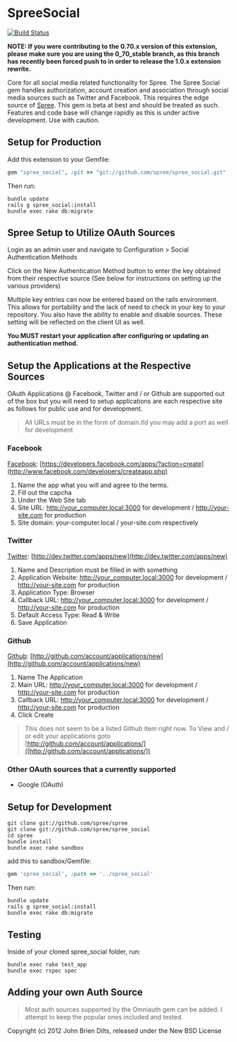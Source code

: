 SpreeSocial
===========
[![Build Status](https://travis-ci.org/spree/spree_social.png)](https://travis-ci.org/spree/spree_social)


**NOTE: If you were contributing to the 0.70.x version of this extension, please make sure you are using the 0_70_stable branch, as this branch has recently been forced push to in order to release the 1.0.x extension rewrite.**

Core for all social media related functionality for Spree. 
The Spree Social gem handles authorization, account creation and association through social media sources such as Twitter and Facebook. 
This requires the edge source of [Spree](https://github.com/spree/spree). 
This gem is beta at best and should be treated as such. 
Features and code base will change rapidly as this is under active development. 
Use with caution.

Setup for Production
--------------------
Add this extension to your Gemfile:

```ruby
gem "spree_social", :git => "git://github.com/spree/spree_social.git"
```

Then run:

```
bundle update
rails g spree_social:install
bundle exec rake db:migrate
```

Spree Setup to Utilize OAuth Sources
------------------------------------

Login as an admin user and navigate to Configuration > Social Authentication Methods

Click on the New Authentication Method button to enter the key obtained from their respective source
(See below for instructions on setting up the various providers)

Multiple key entries can now be entered based on the rails environment. This allows for portability and the lack of need to check in your key to your repository. You also have the ability to enable and disable sources. These setting will be reflected on the client UI as well.

**You MUST restart your application after configuring or
updating an authentication method.**

Setup the Applications at the Respective Sources
------------------------------------------------

OAuth Applications @ Facebook, Twitter and / or Github are supported out of the box but you will need to setup applications are each respective site as follows for public use and for development.

> All URLs must be in the form of domain.tld you may add a port as well for development

### Facebook

[Facebook](https://developers.facebook.com/apps/?action=create): [https://developers.facebook.com/apps/?action=create](http://www.facebook.com/developers/createapp.php)

1. Name the app what you will and agree to the terms.
2. Fill out the capcha
3. Under the Web Site tab
4. Site URL: http://your_computer.local:3000 for development / http://your-site.com for production
5. Site domain: your-computer.local / your-site.com respectively

### Twitter

[Twitter](http://dev.twitter.com/apps/new): [http://dev.twitter.com/apps/new](http://dev.twitter.com/apps/new)

1. Name and Description must be filled in with something
2. Application Website: http://your_computer.local:3000 for development / http://your-site.com for production
3. Application Type: Browser
4. Callback URL: http://your_computer.local:3000 for development / http://your-site.com for production
5. Default Access Type: Read & Write
6. Save Application

### Github

[Github](http://github.com/account/applications/new): [http://github.com/account/applications/new](http://github.com/account/applications/new)

1. Name The Application
2. Main URL: http://your_computer.local:3000 for development / http://your-site.com for production
3. Callback URL: http://your_computer.local:3000 for development / http://your-site.com for production
4. Click Create

> This does not seem to be a listed Github item right now. To View and / or edit your applications goto [http://github.com/account/applications/]([http://github.com/account/applications/])

### Other OAuth sources that a currently supported

* Google (OAuth)

Setup for Development
---------------------

```
git clone git://github.com/spree/spree
git clone git://github.com/spree/spree_social
cd spree
bundle install
bundle exec rake sandbox
```

add this to sandbox/Gemfile:

```ruby
gem 'spree_social', :path => '../spree_social'
```

Then run:

```
bundle update
rails g spree_social:install
bundle exec rake db:migrate
```

Testing
-------

Inside of your cloned spree_social folder, run:

```
bundle exec rake test_app
bundle exec rspec spec
```

Adding your own Auth Source
---------------------------

> Most auth sources supported by the Omniauth gem can be added. I attempt to keep the popular ones included and tested.

Copyright (c) 2012 John Brien Dilts, released under the New BSD License
